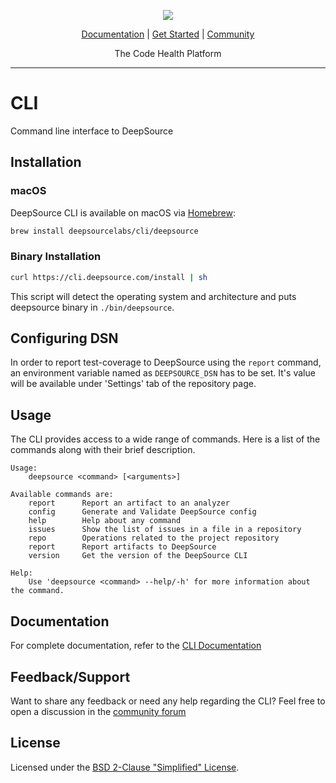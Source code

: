 <p align="center">
  <img src="https://cms.deepsource.io/logo-wordmark-dark.svg" />
</p>

<p align="center">
  <a href="https://docs.deepsource.com">Documentation</a> |
  <a href="https://deepsource.com">Get Started</a> |
  <a href="https://discuss.deepsource.com/">Community</a>
</p>

<p align="center">
  The Code Health Platform
</p>

</p>

---

# CLI

Command line interface to DeepSource

## Installation

### macOS

DeepSource CLI is available on macOS via [Homebrew](https://brew.sh/):

```sh
brew install deepsourcelabs/cli/deepsource
```
### Binary Installation

```sh
curl https://cli.deepsource.com/install | sh
```
This script will detect the operating system and architecture and puts deepsource binary in `./bin/deepsource`.

## Configuring DSN

In order to report test-coverage to DeepSource using the `report` command, an environment variable named as `DEEPSOURCE_DSN` has to
be set. It's value will be available under 'Settings' tab of the repository page.

## Usage

The CLI provides access to a wide range of commands. Here is a list of the
commands along with their brief description.

```
Usage:
    deepsource <command> [<arguments>]

Available commands are:
    report      Report an artifact to an analyzer
    config      Generate and Validate DeepSource config
    help        Help about any command
    issues      Show the list of issues in a file in a repository
    repo        Operations related to the project repository
    report      Report artifacts to DeepSource
    version     Get the version of the DeepSource CLI

Help:
    Use 'deepsource <command> --help/-h' for more information about the command.
```

## Documentation

For complete documentation, refer to the [CLI Documentation](https://docs.deepsource.com/docs/cli)

## Feedback/Support

Want to share any feedback or need any help regarding the CLI? Feel free to
open a discussion in the [community forum](https://discuss.deepsource.com)

## License

Licensed under the [BSD 2-Clause "Simplified" License](https://github.com/deepsourcelabs/cli/blob/master/LICENSE).
